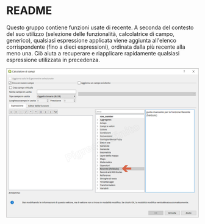 # README

Questo gruppo contiene funzioni usate di recente. A seconda del contesto del suo utilizzo \(selezione delle funzionalità, calcolatrice di campo, generico\), qualsiasi espressione applicata viene aggiunta all'elenco corrispondente \(fino a dieci espressioni\), ordinata dalla più recente alla meno una. Ciò aiuta a recuperare e riapplicare rapidamente qualsiasi espressione utilizzata in precedenza.

![](../.gitbook/assets/gruppo_recente1.png)

